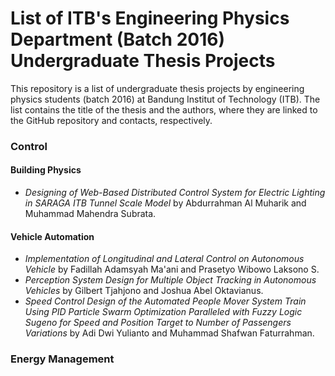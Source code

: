 # List of ITB's Engineering Physics Department (Batch 2016) Undergraduate Thesis Projects

This repository is a list of undergraduate thesis projects by engineering physics students (batch 2016) at Bandung Institut of Technology (ITB). The list contains the title of the thesis and the authors, where they are linked to the GitHub repository and contacts, respectively.

### Control
#### Building Physics
- *Designing of Web-Based Distributed Control System for Electric Lighting in SARAGA ITB Tunnel Scale Model* by Abdurrahman Al Muharik and Muhammad Mahendra Subrata.
#### Vehicle Automation
- *Implementation of Longitudinal and Lateral Control on Autonomous Vehicle* by Fadillah Adamsyah Ma'ani and Prasetyo Wibowo Laksono S.
- *Perception System Design for Multiple Object Tracking in Autonomous Vehicles* by Gilbert Tjahjono and Joshua Abel Oktavianus.
- *Speed Control Design of the Automated People Mover System Train Using PID Particle Swarm Optimization Paralleled with Fuzzy Logic Sugeno for Speed and Position Target to Number of Passengers Variations* by Adi Dwi Yulianto and Muhammad Shafwan Faturrahman.

### Energy Management
<!-- ** by Ammar Akila Azhar and Faishal Rafi Elian.>
<!-- ** by Diana Vitonia and Meilisa Dewi Kharisma.>

### Medical Physics
- *Study on 3D Imaging of Broadmann Area for Hand Gripping Activity Based on EEG Signal Using ICA-eLORETA* by Angga Bayu Prakhosha and Simon Willyanto Laufried.

### Materials Science
- *Electronic States Mapping in the Intrinsic Defects Formation of the (112)/(112) Solar Cells $Cu2ZnSnS_{4}$ (CZTS) with First-principles Method <img src="https://render.githubusercontent.com/render/math?math=e^{i \pi} = -1">* by Kevin Octavian and Michael Yoshua.

### Quantum Computing
- *Quantum Image Classifier Design with Data Re-uploading Quantum Convolution and Data Re-uploading Classifier Scheme* by Eraraya Ricardo Muten.
